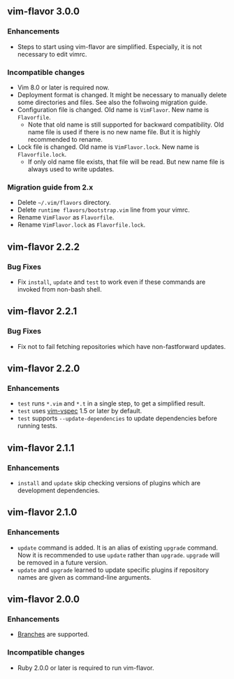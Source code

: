 ## vim-flavor 3.0.0

### Enhancements

* Steps to start using vim-flavor are simplified.  Especially, it is not
  necessary to edit vimrc.

### Incompatible changes

* Vim 8.0 or later is required now.
* Deployment format is changed.  It might be necessary to manually delete some
  directories and files.  See also the follwoing migration guide.
* Configuration file is changed.  Old name is `VimFlavor`.  New name is
  `Flavorfile`.
  * Note that old name is still supported for backward compatibility.  Old
    name file is used if there is no new name file.  But it is highly
    recommended to rename.
* Lock file is changed.  Old name is `VimFlavor.lock`.  New name is
  `Flavorfile.lock`.
  * If only old name file exists, that file will be read.  But new name file
    is always used to write updates.

### Migration guide from 2.x

* Delete `~/.vim/flavors` directory.
* Delete `runtime flavors/bootstrap.vim` line from your vimrc.
* Rename `VimFlavor` as `Flavorfile`.
* Rename `VimFlavor.lock` as `Flavorfile.lock`.




## vim-flavor 2.2.2

### Bug Fixes

* Fix `install`, `update` and `test` to work even if these commands are invoked
  from non-bash shell.




## vim-flavor 2.2.1

### Bug Fixes

* Fix not to fail fetching repositories which have non-fastforward updates.




## vim-flavor 2.2.0

### Enhancements

* `test` runs `*.vim` and `*.t` in a single step, to get a simplified result.
* `test` uses [vim-vspec](https://github.com/kana/vim-vspec) 1.5 or later by
  default.
* `test` supports `--update-dependencies` to update dependencies before running
  tests.




## vim-flavor 2.1.1

### Enhancements

* `install` and `update` skip checking versions of plugins which are
  development dependencies.




## vim-flavor 2.1.0

### Enhancements

* `update` command is added.  It is an alias of existing `upgrade` command.
  Now it is recommended to use `update` rather than `upgrade`.
  `upgrade` will be removed in a future version.
* `update` and `upgrade` learned to update specific plugins if repository names
  are given as command-line arguments.




## vim-flavor 2.0.0

### Enhancements

* [Branches](./branches) are supported.


### Incompatible changes

* Ruby 2.0.0 or later is required to run vim-flavor.
